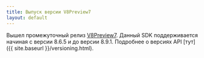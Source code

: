 ```yaml
---
title: Выпуск версии V8Preview7
layout: default
---
```


Вышел промежуточный релиз [V8Preview7](https://www.nuget.org/packages/Resto.Front.Api.V8Preview7/8.5.6022-alpha).
Данный SDK поддерживается начиная с версии 8.6.5 и до версии 8.9.1.
Подробнее о версиях API [тут]({{ site.baseurl }}/versioning.html).